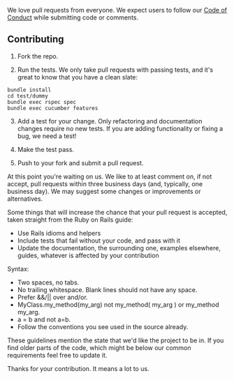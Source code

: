We love pull requests from everyone. We expect users to follow our
[Code of Conduct](https://github.com/ikuseiGmbH/Goldencobra/blob/master/CODE_OF_CONDUCT.md) while submitting code or comments.

## Contributing

1. Fork the repo.

2. Run the tests. We only take pull requests with passing tests, and it's great
to know that you have a clean slate: 
```
bundle install
cd test/dummy
bundle exec rspec spec
bundle exec cucumber features
```

3. Add a test for your change. Only refactoring and documentation changes
require no new tests. If you are adding functionality or fixing a bug, we need
a test!

4. Make the test pass.

5. Push to your fork and submit a pull request.


At this point you're waiting on us. We like to at least comment on, if not
accept, pull requests within three business days (and, typically, one business
day). We may suggest some changes or improvements or alternatives.

Some things that will increase the chance that your pull request is accepted,
taken straight from the Ruby on Rails guide:

* Use Rails idioms and helpers
* Include tests that fail without your code, and pass with it
* Update the documentation, the surrounding one, examples elsewhere, guides,
  whatever is affected by your contribution

Syntax:

* Two spaces, no tabs.
* No trailing whitespace. Blank lines should not have any space.
* Prefer &&/|| over and/or.
* MyClass.my_method(my_arg) not my_method( my_arg ) or my_method my_arg.
* a = b and not a=b.
* Follow the conventions you see used in the source already.


These guidelines mention the state that we'd like the project to be in. If you find older parts of
the code, which might be below our common requirements feel free to update it.

Thanks for your contribution. It means a lot to us.
